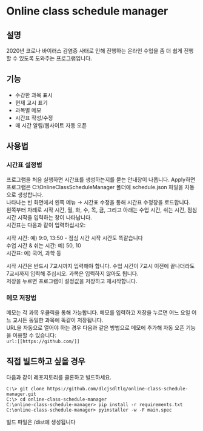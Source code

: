 # Online class schedule manager
## 설명
2020년 코로나 바이러스 감염증 사태로 인해 진행하는 온라인 수업을 좀 더 쉽게 진행할 수 있도록 도와주는 프로그램입니다.
## 기능
* 수강한 과목 표시
* 현재 교시 표기
* 과목별 메모
* 시간표 작성/수정
* 매 시간 알림/웹사이트 자동 오픈
## 사용법
### 시간표 설정법
프로그램을 처음 실행하면 시간표를 생성하는지를 묻는 안내창이 나옵니다. Apply하면 프로그램은 C:\OnlineClassScheduleManager 폴더에 schedule.json 파일을 자동으로 생성합니다. <br>
나타나는 빈 화면에서 왼쪽 메뉴 → 시간표 수정을 통해 시간표 수정창을 로드합니다. <br>
왼쪽부터 차례로 시작 시간, 월, 화, 수, 목, 금, 그리고 아래는 수업 시간, 쉬는 시간, 점심 시간 시작을 입력하는 창이 나타납니다. <br>
시간표는 다음과 같이 입력하십시오: <br>

시작 시간: 예) 9:0, 13:50 - 점심 시간 시작 시간도 똑같습니다 <br>
수업 시간 & 쉬는 시간: 예) 50, 10 <br>
시간표: 예) 국어, 과학 등 <br>

시작 시간은 반드시 7교시까지 입력해야 합니다. 수업 시간이 7교시 이전에 끝나더라도 7교시까지 입력해 주십시오. 과목은 입력하지 않아도 됩니다. <br>
저장을 누르면 프로그램이 설정값을 저장하고 재시작합니다.
### 메모 저장법
메모는 각 과목 우클릭을 통해 가능합니다. 메모를 입력하고 저장을 누르면 어느 요일 어느 교시든 동일한 과목에 똑같이 저장됩니다. <br>
URL을 자동으로 열어야 하는 경우 다음과 같은 방법으로 메모에 추가해 자동 오픈 기능을 이용할 수 있습니다: <br>
```url:[[https://github.com/]]```
## 직접 빌드하고 싶을 경우
다음과 같이 레포지토리를 클론하고 빌드하세요.
```
C:\> git clone https://github.com/dlcjsdltlq/online-class-schedule-manager.git
C:\> cd online-class-schedule-manager
C:\online-class-schedule-manager> pip install -r requirements.txt
C:\online-class-schedule-manager> pyinstaller -w -F main.spec
```
빌드 파일은 /dist에 생성됩니다
